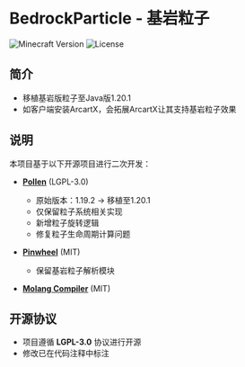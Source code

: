 # BedrockParticle - 基岩粒子
![Minecraft Version](https://img.shields.io/badge/Minecraft-1.20.1-brightgreen)
![License](https://img.shields.io/badge/License-LGPLv3-blue)

## 简介
- 移植基岩版粒子至Java版1.20.1
- 如客户端安装ArcartX，会拓展ArcartX让其支持基岩粒子效果

## 说明
本项目基于以下开源项目进行二次开发：
- **[Pollen](https://github.com/MoonflowerTeam/pollen)** (LGPL-3.0)
    - 原始版本：1.19.2 → 移植至1.20.1
    - 仅保留粒子系统相关实现
    - 新增粒子旋转逻辑
    - 修复粒子生命周期计算问题

- **[Pinwheel](https://github.com/Ocelot5836/pinwheel)** (MIT)
    - 保留基岩粒子解析模块

- **[Molang Compiler](https://github.com/Ocelot5836/molang-compiler)** (MIT)

## 开源协议
- 项目遵循 **LGPL-3.0** 协议进行开源
- 修改已在代码注释中标注


